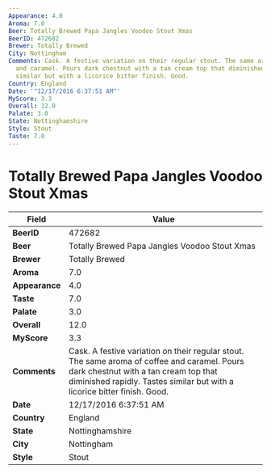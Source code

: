 ```yaml
---
Appearance: 4.0
Aroma: 7.0
Beer: Totally Brewed Papa Jangles Voodoo Stout Xmas
BeerID: 472682
Brewer: Totally Brewed
City: Nottingham
Comments: Cask. A festive variation on their regular stout. The same aroma of coffee
  and caramel. Pours dark chestnut with a tan cream top that diminished rapidly. Tastes
  similar but with a licorice bitter finish. Good.
Country: England
Date: '"12/17/2016 6:37:51 AM"'
MyScore: 3.3
Overall: 12.0
Palate: 3.0
State: Nottinghamshire
Style: Stout
Taste: 7.0
---
```


# Totally Brewed Papa Jangles Voodoo Stout Xmas

| Field         | Value |
|---------------|-------|
| **BeerID** | 472682 |
| **Beer** | Totally Brewed Papa Jangles Voodoo Stout Xmas |
| **Brewer** | Totally Brewed |
| **Aroma** | 7.0 |
| **Appearance** | 4.0 |
| **Taste** | 7.0 |
| **Palate** | 3.0 |
| **Overall** | 12.0 |
| **MyScore** | 3.3 |
| **Comments** | Cask. A festive variation on their regular stout. The same aroma of coffee and caramel. Pours dark chestnut with a tan cream top that diminished rapidly. Tastes similar but with a licorice bitter finish. Good. |
| **Date** | 12/17/2016 6:37:51 AM |
| **Country** | England |
| **State** | Nottinghamshire |
| **City** | Nottingham |
| **Style** | Stout |
